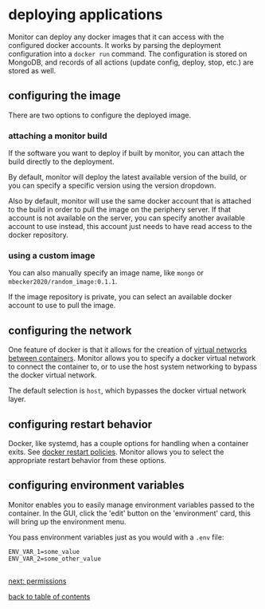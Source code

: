 # deploying applications

Monitor can deploy any docker images that it can access with the configured docker accounts. It works by parsing the deployment configuration into a ```docker run``` command. The configuration is stored on MongoDB, and records of all actions (update config, deploy, stop, etc.) are stored as well.

## configuring the image

There are two options to configure the deployed image. 

### attaching a monitor build
If the software you want to deploy if built by monitor, you can attach the build directly to the deployment.

By default, monitor will deploy the latest available version of the build, or you can specify a specific version using the version dropdown.

Also by default, monitor will use the same docker account that is attached to the build in order to pull the image on the periphery server. If that account is not available on the server, you can specify another available account to use instead, this account just needs to have read access to the docker repository.

### using a custom image
You can also manually specify an image name, like ```mongo``` or ```mbecker2020/random_image:0.1.1```.

If the image repository is private, you can select an available docker account to use to pull the image.

## configuring the network

One feature of docker is that it allows for the creation of [virtual networks between containers](https://docs.docker.com/network/). Monitor allows you to specify a docker virtual network to connect the container to, or to use the host system networking to bypass the docker virtual network.

The default selection is ```host```, which bypasses the docker virtual network layer.

## configuring restart behavior

Docker, like systemd, has a couple options for handling when a container exits. See [docker restart policies](https://docs.docker.com/config/containers/start-containers-automatically/). Monitor allows you to select the appropriate restart behavior from these options.

## configuring environment variables

Monitor enables you to easily manage environment variables passed to the container. In the GUI, click the 'edit' button on the 'environment' card, this will bring up the environment menu.

You pass environment variables just as you would with a ```.env``` file:

```
ENV_VAR_1=some_value
ENV_VAR_2=some_other_value
```

##

[next: permissions](https://github.com/mbecker20/monitor/blob/main/docs/permissions.md)

[back to table of contents](https://github.com/mbecker20/monitor/blob/main/readme.md)